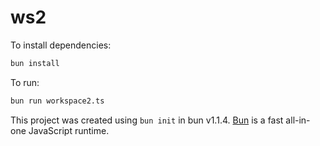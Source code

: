 # ws2

To install dependencies:

```bash
bun install
```

To run:

```bash
bun run workspace2.ts
```

This project was created using `bun init` in bun v1.1.4. [Bun](https://bun.sh) is a fast all-in-one JavaScript runtime.
